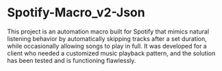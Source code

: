 # Spotify-Macro_v2-Json
This project is an automation macro built for Spotify that mimics natural listening behavior by automatically skipping tracks after a set duration, while occasionally allowing songs to play in full. It was developed for a client who needed a customized music playback pattern, and the solution has been tested and is functioning flawlessly.
